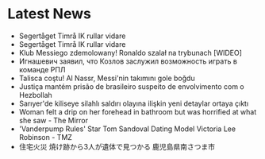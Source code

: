 # Latest News
-  Segertåget Timrå IK rullar vidare
-  Segertåget Timrå IK rullar vidare
-  Klub Messiego zdemolowany! Ronaldo szalał na trybunach [WIDEO]
-  Игнашевич заявил, что Козлов заслужил возможность играть в команде РПЛ
-  Talisca coştu! Al Nassr, Messi'nin takımını gole boğdu
-  Justiça mantém prisão de brasileiro suspeito de envolvimento com o Hezbollah
-  Sarıyer'de kiliseye silahlı saldırı olayına ilişkin yeni detaylar ortaya çıktı
-  Woman felt a drip on her forehead in bathroom but was horrified at what she saw - The Mirror
-  'Vanderpump Rules' Star Tom Sandoval Dating Model Victoria Lee Robinson - TMZ
-  住宅火災 焼け跡から3人が遺体で見つかる 鹿児島県南さつま市
